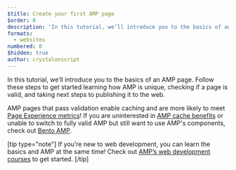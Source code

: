 ```yaml
---
$title: Create your first AMP page
$order: 0
description: 'In this tutorial, we’ll introduce you to the basics of an AMP page!'
formats:
  - websites
numbered: 0
$hidden: true
author: crystalonscript
---
```


In this tutorial, we’ll introduce you to the basics of an AMP page. Follow these steps to get started learning how AMP is unique, checking if a page is valid, and taking next steps to publishing it to the web.

AMP pages that pass validation enable caching and are more likely to meet [Page Experience metrics](../../../../about/page-experience.html)! If you are uninterested in [AMP cache benefits](../../learn/amp-caches-and-cors/how_amp_pages_are_cached.md) or unable to switch to fully valid AMP but still want to use AMP's components, check out [Bento AMP](../bento_guide.md?format=websites).

[tip type="note"]
If you’re new to web development, you can learn the basics and AMP at the same time! Check out [AMP’s web development courses](../../../courses/?format=websites&level=beginner) to get started.
[/tip]
